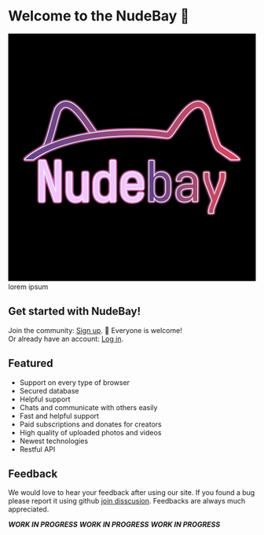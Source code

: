 # Welcome to the NudeBay 👋

![NudeBay logo](https://github.com/NudeBay/.github/blob/df7c1d22d07986f8159300389df24c06946f8471/nudebay_logo_centered.png)
lorem ipsum

## Get started with NudeBay!

Join the community: [Sign up](404). 🌈 Everyone is welcome!<br>
Or already have an account: [Log in](404). 

## Featured

- Support on every type of browser
- Secured database
- Helpful support 
- Chats and communicate with others easily
- Fast and helpful support 
- Paid subscriptions and donates for creators
- High quality of uploaded photos and videos
- Newest technologies
- Restful API

## Feedback

We would love to hear your feedback after using our site. If you found a bug please report it using github [join disscusion](https://github.com/orgs/NudeBay/discussions/new/choose).
Feedbacks are always much appreciated.

***WORK IN PROGRESS***
***WORK IN PROGRESS***
***WORK IN PROGRESS***
